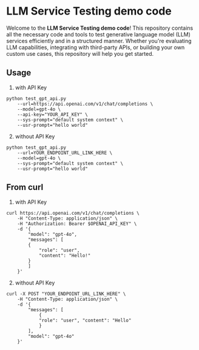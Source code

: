 # LLM Service Testing demo code

Welcome to the **LLM Service Testing demo code**! This repository contains all the necessary code and tools to test generative language model (LLM) services efficiently and in a structured manner. Whether you're evaluating LLM capabilities, integrating with third-party APIs, or building your own custom use cases, this repository will help you get started.

## Usage

1. with API Key

```shell
python test_gpt_api.py
    --url=https://api.openai.com/v1/chat/completions \
    --model=gpt-4o \
    --api-key="YOUR_API_KEY" \
    --sys-prompt="default system context" \
    --usr-prompt="hello world"
```

2. without API Key

```shell
python test_gpt_api.py
    --url=YOUR_ENDPOINT_URL_LINK_HERE \
    --model=gpt-4o \
    --sys-prompt="default system context" \
    --usr-prompt="hello world"
```

## From curl

1. with API Key

```shell
curl https://api.openai.com/v1/chat/completions \
    -H "Content-Type: application/json" \
    -H "Authorization: Bearer $OPENAI_API_KEY" \
    -d '{
        "model": "gpt-4o",
        "messages": [
        {
            "role": "user",
            "content": "Hello!"
        }
        ]
    }'

```

2. without API Key

```shell
curl -X POST "YOUR_ENDPOINT_URL_LINK_HERE" \
    -H "Content-Type: application/json" \
    -d '{
        "messages": [
            {
            "role": "user", "content": "Hello"
            }
        ],
        "model": "gpt-4o"
    }'
```
